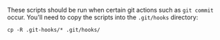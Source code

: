 These scripts should be run when certain git actions such as `git commit` occur. You'll need to copy the scripts into the `.git/hooks` directory:

```
cp -R .git-hooks/* .git/hooks/
```
